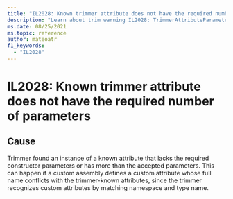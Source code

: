 ```yaml
---
title: "IL2028: Known trimmer attribute does not have the required number of parameters"
description: "Learn about trim warning IL2028: TrimmerAttributeParametersArityMismatch"
ms.date: 08/25/2021
ms.topic: reference
author: mateoatr
f1_keywords:
  - "IL2028"
---
```

# IL2028: Known trimmer attribute does not have the required number of parameters

## Cause

Trimmer found an instance of a known attribute that lacks the required constructor
parameters or has more than the accepted parameters. This can happen if a custom assembly
defines a custom attribute whose full name conflicts with the trimmer-known attributes,
since the trimmer recognizes custom attributes by matching namespace and type name.
